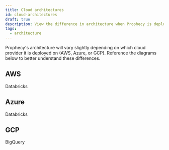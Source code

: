 ```yaml
---
title: Cloud architectures
id: cloud-architectures
draft: true
description: View the difference in architecture when Prophecy is deployed in different cloud providers
tags:
  - architecture
---
```


Prophecy's architecture will vary slightly depending on which cloud provider it is deployed on (AWS, Azure, or GCP). Reference the diagrams below to better understand these differences.

## AWS

Databricks

## Azure

Databricks

## GCP

BigQuery
